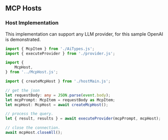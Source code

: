 ## MCP Hosts

### Host Implementation
This implementation can support any LLM provider, for this sample OpenAI is demonstrated.

```typescript
import { McpItem } from './AiTypes.js';
import { executeProvider } from './provider.js';

import {
	McpHost,
} from '../McpHost.js';

import { createMcpHost } from './hostMain.js';

// get the json
let requestBody: any = JSON.parse(event.body);
let mcpPrompt: McpItem = requestBody as McpItem;
let mcpHost: McpHost = await createMcpHost();

// process the query.
let { result, results } = await executeProvider(mcpPrompt, mcpHost);

// close the connection.
await mcpHost.closeAll();
```

